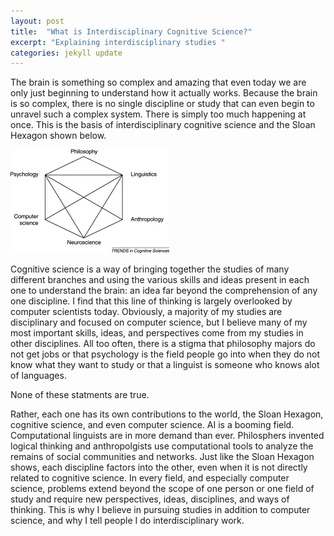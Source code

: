 ```yaml
---
layout: post
title:  "What is Interdisciplinary Cognitive Science?"
excerpt: "Explaining interdisciplinary studies "
categories: jekyll update
---
```


The brain is something so complex and amazing that even today we are only just beginning to understand how it actually works. Because the 
brain is so complex, there is no single discipline or study that can even begin to unravel such a complex system. There is simply too much 
happening at once. This is the basis of interdisciplinary cognitive science and the Sloan Hexagon shown below. 

![Sloan Hexagon](https://github.com/edwardbottom/Moon/blob/master/assets/img/sloan%20hexagon.gif?raw=true)

Cognitive science is a way of bringing together the studies of many different branches and using the various skills and ideas present in
each one to understand the brain: an idea far beyond the comprehension of any one discipline. I find that this line of thinking 
is largely overlooked by computer scientists today. Obviously, a majority of my studies are disciplinary and focused on computer 
science, but I believe many of my most important skills, ideas, and perspectives come from my studies in other disciplines. All too 
often, there is a stigma that philosophy majors do not get jobs or that psychology is the field people go into when they do not know 
what they want to study or that a linguist is someone who knows alot of languages.

None of these statments are true. 

Rather, each one has its own contributions to the world, the Sloan Hexagon, cognitive science, and even computer science. AI is a booming 
field. Computational linguists are in more demand than ever. Philosphers invented logical thinking and anthropolgists use computational
tools to analyze the remains of social communities and networks. Just like the Sloan Hexagon shows, each discipline factors into the other,
even when it is not directly related to cognitive science. In every field, and especially computer science, problems extend beyond the scope of
one person or one field of study and require new perspectives, ideas, disciplines, and ways of thinking. This is why I believe in pursuing 
studies in addition to computer science, and why I tell people I do interdisciplinary work. 

